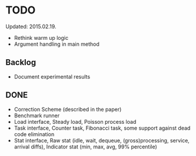 TODO
==

Updated: 2015.02.19.

* Rethink warm up logic
* Argument handling in main method

Backlog
--

* Document experimental results

DONE
--

* Correction Scheme (described in the paper)
* Benchmark runner
* Load interface, Steady load, Poisson process load
* Task interface, Counter task, Fibonacci task, some support against dead code elimination
* Stat interface, Raw stat (idle, wait, dequeue, (gross)processing, service, arrival diffs), Indicator stat (min, max, avg, 99% percentile)